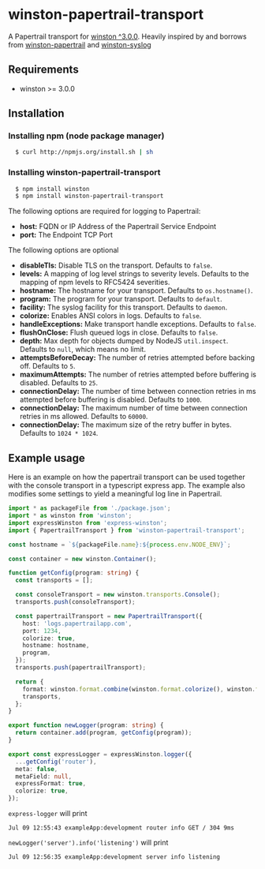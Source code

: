 # winston-papertrail-transport

A Papertrail transport for [winston ^3.0.0][0].
Heavily inspired by and borrows from [winston-papertrail][1] and [winston-syslog][2]

## Requirements

- winston >= 3.0.0

## Installation

### Installing npm (node package manager)

```bash
  $ curl http://npmjs.org/install.sh | sh
```

### Installing winston-papertrail-transport

```bash
  $ npm install winston
  $ npm install winston-papertrail-transport
```

The following options are required for logging to Papertrail:

- **host:** FQDN or IP Address of the Papertrail Service Endpoint
- **port:** The Endpoint TCP Port

The following options are optional

- **disableTls:** Disable TLS on the transport. Defaults to `false`.
- **levels:** A mapping of log level strings to severity levels. Defaults to the mapping of npm levels to RFC5424 severities.
- **hostname:** The hostname for your transport. Defaults to `os.hostname()`.
- **program:** The program for your transport. Defaults to `default`.
- **facility:** The syslog facility for this transport. Defaults to `daemon`.
- **colorize:** Enables ANSI colors in logs. Defaults to `false`.
- **handleExceptions:** Make transport handle exceptions. Defaults to `false`.
- **flushOnClose:** Flush queued logs in close. Defaults to `false`.
- **depth:** Max depth for objects dumped by NodeJS `util.inspect`. Defaults to `null`, which means no limit.
- **attemptsBeforeDecay:** The number of retries attempted before backing off. Defaults to `5`.
- **maximumAttempts:** The number of retries attempted before buffering is disabled. Defaults to `25`.
- **connectionDelay:** The number of time between connection retries in ms attempted before buffering is disabled. Defaults to `1000`.
- **connectionDelay:** The maximum number of time between connection retries in ms allowed. Defaults to `60000`.
- **connectionDelay:** The maximum size of the retry buffer in bytes. Defaults to `1024 * 1024`.

## Example usage

Here is an example on how the papertrail transport can be used together with the console transport in a typescript express app. The example also modifies some settings to yield a meaningful log line in Papertrail.

```typescript
import * as packageFile from './package.json';
import * as winston from 'winston';
import expressWinston from 'express-winston';
import { PapertrailTransport } from 'winston-papertrail-transport';

const hostname = `${packageFile.name}:${process.env.NODE_ENV}`;

const container = new winston.Container();

function getConfig(program: string) {
  const transports = [];

  const consoleTransport = new winston.transports.Console();
  transports.push(consoleTransport);

  const papertrailTransport = new PapertrailTransport({
    host: 'logs.papertrailapp.com',
    port: 1234,
    colorize: true,
    hostname: hostname,
    program,
  });
  transports.push(papertrailTransport);

  return {
    format: winston.format.combine(winston.format.colorize(), winston.format.simple()),
    transports,
  };
}

export function newLogger(program: string) {
  return container.add(program, getConfig(program));
}

export const expressLogger = expressWinston.logger({
  ...getConfig('router'),
  meta: false,
  metaField: null,
  expressFormat: true,
  colorize: true,
});
```

`express-logger` will print

`Jul 09 12:55:43 exampleApp:development router info GET / 304 9ms`

`newLogger('server').info('listening')` will print

`Jul 09 12:56:35 exampleApp:development server info listening`

[0]: https://github.com/winstonjs/winston
[1]: https://github.com/kenperkins/winston-papertrail
[2]: https://github.com/winstonjs/winston-syslog
